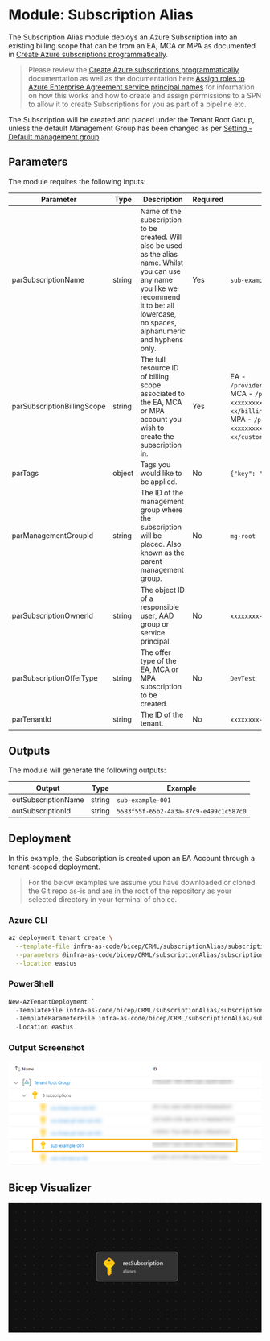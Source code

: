 # Module:  Subscription Alias

The Subscription Alias module deploys an Azure Subscription into an existing billing scope that can be from an EA, MCA or MPA as documented in [Create Azure subscriptions programmatically](https://docs.microsoft.com/azure/cost-management-billing/manage/programmatically-create-subscription).

> Please review the [Create Azure subscriptions programmatically](https://docs.microsoft.com/azure/cost-management-billing/manage/programmatically-create-subscription) documentation as well as the documentation here [Assign roles to Azure Enterprise Agreement service principal names](https://docs.microsoft.com/azure/cost-management-billing/manage/assign-roles-azure-service-principals) for information on how this works and how to create and assign permissions to a SPN to allow it to create Subscriptions for you as part of a pipeline etc.

The Subscription will be created and placed under the Tenant Root Group, unless the default Management Group has been changed as per [Setting - Default management group](https://docs.microsoft.com/azure/governance/management-groups/how-to/protect-resource-hierarchy#setting---default-management-group)

## Parameters

The module requires the following inputs:

| Parameter | Type | Description | Required | Example | Default |
| ----------- | ---- | ----------- | ------------ | ------- | -------- |
parSubscriptionName | string | Name of the subscription to be created. Will also be used as the alias name. Whilst you can use any name you like we recommend it to be: all lowercase, no spaces, alphanumeric and hyphens only. | Yes  | `sub-example-001` | None, must be provided. |
parSubscriptionBillingScope | string | The full resource ID of billing scope associated to the EA, MCA or MPA account you wish to create the subscription in. | Yes | EA - `/providers/Microsoft.Billing/BillingAccounts/1234567/enrollmentAccounts/7654321` <br> MCA - `/providers/Microsoft.Billing/billingAccounts/5e98e158-xxxx-xxxx-xxxx-xxxxxxxxxxxx:xxxxxxxx-xxxx-xxxx-xxxx-xxxxxxxxxxxx_xxxx-xx-xx/billingProfiles/AW4F-xxxx-xxx-xxx/invoiceSections/SH3V-xxxx-xxx-xxx` <br> MPA - `/providers/Microsoft.Billing/billingAccounts/99a13315-xxxx-xxxx-xxxx-xxxxxxxxxxxx:xxxxxxxx-xxxx-xxxx-xxxx-xxxxxxxxxxxx_xxxx-xx-xx/customers/2281f543-xxxx-xxxx-xxxx-xxxxxxxxxxxx` | None, must be provided. |
parTags | object | Tags you would like to be applied. | No | `{"key": "value"}` | Empty object `{}` |
parManagementGroupId | string | The ID of the management group where the subscription will be placed. Also known as the parent management group.| No | `mg-root` | Empty string |
parSubscriptionOwnerId | string | The object ID of a responsible user, AAD group or service principal. | No | `xxxxxxxx-xxxx-xxxx-xxxx-xxxxxxxxxxx` | Empty string |
parSubscriptionOfferType | string | The offer type of the EA, MCA or MPA subscription to be created. | No | `DevTest` | `Production` |
parTenantId | string | The ID of the tenant. | No | `xxxxxxxx-xxxx-xxxx-xxxx-xxxxxxxxxxx` | `tenant().tenantId` |

## Outputs

The module will generate the following outputs:

Output | Type | Example
------ | ---- | --------
outSubscriptionName | string | `sub-example-001`
outSubscriptionId | string | `5583f55f-65b2-4a3a-87c9-e499c1c587c0`

## Deployment

In this example, the Subscription is created upon an EA Account through a tenant-scoped deployment.

> For the below examples we assume you have downloaded or cloned the Git repo as-is and are in the root of the repository as your selected directory in your terminal of choice.

### Azure CLI
```bash
az deployment tenant create \
  --template-file infra-as-code/bicep/CRML/subscriptionAlias/subscriptionAlias.bicep \
  --parameters @infra-as-code/bicep/CRML/subscriptionAlias/subscriptionAlias.parameters.example.json \
  --location eastus
```

### PowerShell

```powershell
New-AzTenantDeployment `
  -TemplateFile infra-as-code/bicep/CRML/subscriptionAlias/subscriptionAlias.bicep `
  -TemplateParameterFile infra-as-code/bicep/CRML/subscriptionAlias/subscriptionAlias.parameters.example.json `
  -Location eastus
```

### Output Screenshot

![Example Deployment Output](media/exampleDeploymentOutput.png "Example Deployment Output")

## Bicep Visualizer

![Bicep Visualizer](media/bicepVisualizer.png "Bicep Visualizer")
